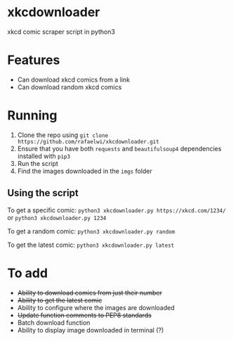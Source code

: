 # xkcdownloader
xkcd comic scraper script in python3

# Features
- Can download xkcd comics from a link
- Can download random xkcd comics


# Running
1. Clone the repo using `git clone https://github.com/rafaelwi/xkcdownloader.git`
2. Ensure that you have both `requests` and `beautifulsoup4` dependencies installed with `pip3`
3. Run the script
4. Find the images downloaded in the `imgs` folder

## Using the script

To get a specific comic: 
`python3 xkcdownloader.py https://xkcd.com/1234/` or `python3 xkcdownloader.py 1234`

To get a random comic:
`python3 xkcdownloader.py random`

To get the latest comic:
`python3 xkcdownloader.py latest`


# To add
- ~~Ability to download comics from just their number~~
- ~~Ability to get the latest comic~~
- Ability to configure where the images are downloaded
- ~~Update function comments to PEP8 standards~~
- Batch download function
- Ability to display image downloaded in terminal (?)
